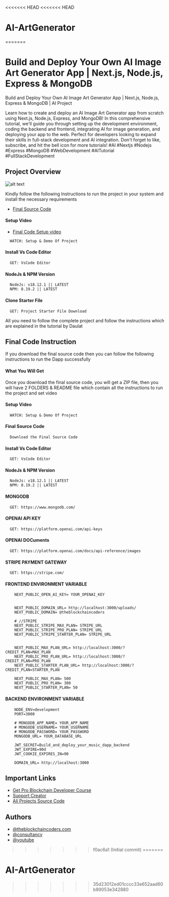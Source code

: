 <<<<<<< HEAD
<<<<<<< HEAD
# AI-ArtGenerator
=======
# Build and Deploy Your Own AI Image Art Generator App | Next.js, Node.js, Express & MongoDB

Build and Deploy Your Own AI Image Art Generator App | Next.js, Node.js, Express & MongoDB | AI Project

Learn how to create and deploy an AI Image Art Generator app from scratch using Next.js, Node.js, Express, and MongoDB! In this comprehensive tutorial, we'll guide you through setting up the development environment, coding the backend and frontend, integrating AI for image generation, and deploying your app to the web. Perfect for developers looking to expand their skills in full-stack development and AI integration. Don't forget to like, subscribe, and hit the bell icon for more tutorials! #AI #Nextjs #Nodejs #Express #MongoDB #WebDevelopment #AITutorial #FullStackDevelopment

## Project Overview

![alt text](https://www.daulathussain.com/wp-content/uploads/2024/07/Build-and-Deploy-Your-Own-AI-Image-Art-Generator-App-Nextjs-Nodejs-Express-MongoDB.jpg)

Kindly follow the following Instructions to run the project in your system and install the necessary requirements

- [Final Source Code](https://www.theblockchaincoders.com/sourceCode/build-and-deploy-your-own-ai-image-art-generator-app-or-next.js-node.js-express-and-mongodb)

#### Setup Video

- [Final Code Setup video](https://youtu.be/mZ3fAZgIzv0?si=FHHc1jwz8tq3Cd4B)

```https://code.visualstudio.com/download
  WATCH: Setup & Demo Of Project
```

#### Install Vs Code Editor

```https://code.visualstudio.com/download
  GET: VsCode Editor
```

#### NodeJs & NPM Version

```https://nodejs.org/en/download
  NodeJs: v18.12.1 || LATEST
  NPM: 8.19.2 || LATEST
```

#### Clone Starter File

```https://github.com/daulathussain/Airdrop-Crypto-Starter-File
  GET: Project Starter File Download
```

All you need to follow the complete project and follow the instructions which are explained in the tutorial by Daulat

## Final Code Instruction

If you download the final source code then you can follow the following instructions to run the Dapp successfully

#### What You Will Get

Once you download the final source code, you will get a ZIP file, then you will have 2 FOLDERS & README file which contain all the instructions to run the project and set video

#### Setup Video

```https://code.visualstudio.com/download
  WATCH: Setup & Demo Of Project
```

#### Final Source Code

```https://www.theblockchaincoders.com/SourceCode
  Download the Final Source Code
```

#### Install Vs Code Editor

```https://code.visualstudio.com/download
  GET: VsCode Editor
```

#### NodeJs & NPM Version

```https://nodejs.org/en/download
  NodeJs: v18.12.1 || LATEST
  NPM: 8.19.2 || LATEST
```

#### MONGODB

```
  GET: https://www.mongodb.com/
```

#### OPENAI API KEY

```
  GET: https://platform.openai.com/api-keys
```

#### OPENAI DOCuments

```
  GET: https://platform.openai.com/docs/api-reference/images
```

#### STRIPE PAYMENT GATEWAY

```
  GET: https://stripe.com/
```

#### FRONTEND ENVIRONMENT VARIABLE

```
    NEXT_PUBLIC_OPEN_AI_KEY= YOUR_OPENAI_KEY


    NEXT_PUBLIC_DOMAIN_URL= http://localhost:3000/uploads/
    NEXT_PUBLIC_DOMAIN= @theblockchaincoders

    # //STRIPE
    NEXT_PUBLIC_STRIPE_MAX_PLAN= STRIPE_URL
    NEXT_PUBLIC_STRIPE_PRO_PLAN= STRIPE_URL
    NEXT_PUBLIC_STRIPE_STARTER_PLAN= STRIPE_URL


    NEXT_PUBLIC_MAX_PLAN_URL= http://localhost:3000/?CREDIT_PLAN=MAX_PLAN
    NEXT_PUBLIC_PRO_PLAN_URL= http://localhost:3000/?CREDIT_PLAN=PRO_PLAN
    NEXT_PUBLIC_STARTER_PLAN_URL= http://localhost:3000/?CREDIT_PLAN=STARTER_PLAN

    NEXT_PUBLIC_MAX_PLAN= 500
    NEXT_PUBLIC_PRO_PLAN= 300
    NEXT_PUBLIC_STARTER_PLAN= 50
```

#### BACKEND ENVIRONMENT VARIABLE

```
    NODE_ENV=development
    PORT=3000

    # MONGODB_APP_NAME= YOUR_APP_NAME
    # MONGODB_USERNAME= YOUR_USERNAME
    # MONGODB_PASSWORD= YOUR_PASSWORD
    MONGODB_URL= YOUR_DATABASE_URL

    JWT_SECRET=Build_and_deploy_your_music_dapp_backend
    JWT_EXPIRE=90d
    JWT_COOKIE_EXPIRES_IN=90

    DOMAIN_URL= http://localhost:3000
```

## Important Links

- [Get Pro Blockchain Developer Course](https://www.theblockchaincoders.com/pro-nft-marketplace)
- [Support Creator](https://bit.ly/Support-Creator)
- [All Projects Source Code](https://www.theblockchaincoders.com/SourceCode)

## Authors

- [@theblockchaincoders.com](https://www.theblockchaincoders.com/)
- [@consultancy](https://www.theblockchaincoders.com/consultancy)
- [@youtube](https://www.youtube.com/@daulathussain)
>>>>>>> f0ac6a1 (Initial commit)
=======
# AI-ArtGenerator
>>>>>>> 35d23012ed01cccc33e652aad60b89053e342880
